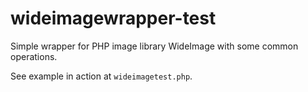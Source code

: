 wideimagewrapper-test
=====================

Simple wrapper for PHP image library WideImage with some common operations.

See example in action at `wideimagetest.php`.